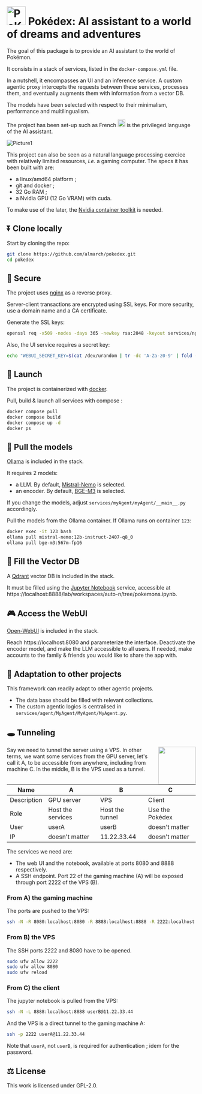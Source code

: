 # <img src="https://github.com/user-attachments/assets/bfe58e17-99f6-4ad7-af1a-ce25b21cbc6a" alt="PoKéDeX" width="50"/> Pokédex: AI assistant to a world of dreams and adventures

The goal of this package is to provide an AI assistant to the world of Pokémon.

It consists in a stack of services, listed in the `docker-compose.yml` file.

In a nutshell, it encompasses an UI and an inference service. A custom agentic proxy intercepts the requests between these services, processes them, and eventually augments them with information from a vector DB.

The models have been selected with respect to their minimalism, performance and multilingualism.

The project has been set-up such as French <img src="https://upload.wikimedia.org/wikipedia/commons/c/c3/Flag_of_France.svg" alt="fr" width="20"/> is the privileged language of the AI assistant.

![Picture1](https://github.com/user-attachments/assets/d3b2aea5-9b25-4bcd-9c53-92093d1b450a)

This project can also be seen as a natural language processing exercice with relatively limited resources, _i.e._ a gaming computer. The specs it has been built with are:

- a linux/amd64 platform ;
- git and docker ;
- 32 Go RAM ;
- a Nvidia GPU (12 Go VRAM) with cuda.

To make use of the later, the [Nvidia container toolkit](https://docs.nvidia.com/datacenter/cloud-native/container-toolkit/latest/install-guide.html) is needed.

## ⏬ Clone locally

Start by cloning the repo:

```sh
git clone https://github.com/almarch/pokedex.git
cd pokedex
```

## 🔐 Secure

The project uses [nginx](https://github.com/nginx/nginx) as a reverse proxy.

Server-client transactions are encrypted using SSL keys. For more security, use a domain name and a CA certificate.

Generate the SSL keys:

```sh
openssl req -x509 -nodes -days 365 -newkey rsa:2048 -keyout services/nginx/ssl/ssl.key -out services/nginx/ssl/ssl.crt -subj "/CN=localhost"
```

Also, the UI service requires a secret key:

```sh
echo "WEBUI_SECRET_KEY=$(cat /dev/urandom | tr -dc 'A-Za-z0-9' | fold -w 32 | head -n 1)" > .env
```

## 🚀 Launch

The project is containerized with [docker](https://github.com/docker).

Pull, build & launch all services with compose :

```sh
docker compose pull
docker compose build
docker compose up -d
docker ps
```

## 🦙 Pull the models

[Ollama](https://github.com/ollama/ollama) is included in the stack.

It requires 2 models:
- a LLM. By default, [Mistral-Nemo](https://huggingface.co/mistralai/Mistral-Nemo-Instruct-2407) is selected.
- an encoder. By default, [BGE-M3](https://huggingface.co/BAAI/bge-m3) is selected.

If you change the models, adjust `services/myAgent/myAgent/__main__.py` accordingly.

Pull the models from the Ollama container. If Ollama runs on container `123`:

```sh
docker exec -it 123 bash
ollama pull mistral-nemo:12b-instruct-2407-q8_0
ollama pull bge-m3:567m-fp16
```

## 🧩 Fill the Vector DB

A [Qdrant](https://github.com/qdrant/qdrant) vector DB is included in the stack.

It must be filled using the [Jupyter Notebook](https://github.com/jupyter/notebook) service, accessible at https://localhost:8888/lab/workspaces/auto-n/tree/pokemons.ipynb.

## 🎮 Access the WebUI

[Open-WebUI](https://github.com/open-webui/open-webui) is included in the stack.

Reach https://localhost:8080 and parameterize the interface. Deactivate the encoder model, and make the LLM accessible to all users. If needed, make accounts to the family & friends you would like to share the app with.

## 🔀 Adaptation to other projects

This framework can readily adapt to other agentic projects.

- The data base should be filled with relevant collections.
- The custom agentic logics is centralised in `services/agent/MyAgent/MyAgent/MyAgent.py`.

## 🕳️ Tunneling

<img src="https://github.com/user-attachments/assets/86197798-9039-484b-9874-85f529fba932" width="100px" align="right"/>

Say we need to tunnel the server using a VPS. In other terms, we want some services from the GPU server, let's call it A, to be accessible from anywhere, including from machine C. In the middle, B is the VPS used as a tunnel. 

Name|A  |B  |C  |
---|---|---|---
Description|GPU server  |VPS  |Client  |
Role|Host the services  |Host the tunnel  |Use the Pokédex  | 
User|userA  |userB  | doesn't matter   | 
IP|doesn't matter  |11.22.33.44  | doesn't matter  | 

The services we need are:
- The web UI and the notebook, available at ports 8080 and 8888 respectively.
- A SSH endpoint. Port 22 of the gaming machine (A) will be exposed through port 2222 of the VPS (B).

### From A) the gaming machine
The ports are pushed to the VPS:

```sh
ssh -N -R 8080:localhost:8080 -R 8888:localhost:8888 -R 2222:localhost:22 userB@11.22.33.44
```

### From B) the VPS
The SSH ports 2222 and 8080 have to be opened.

```sh
sudo ufw allow 2222
sudo ufw allow 8080
sudo ufw reload
```

### From C) the client
The jupyter notebook is pulled from the VPS:

```sh
ssh -N -L 8888:localhost:8888 userB@11.22.33.44
```

And the VPS is a direct tunnel to the gaming machine A:

```sh
ssh -p 2222 userA@11.22.33.44
```

Note that `userA`, not `userB`, is required for authentication ; idem for the password.

## ⚖️ License

This work is licensed under GPL-2.0.
